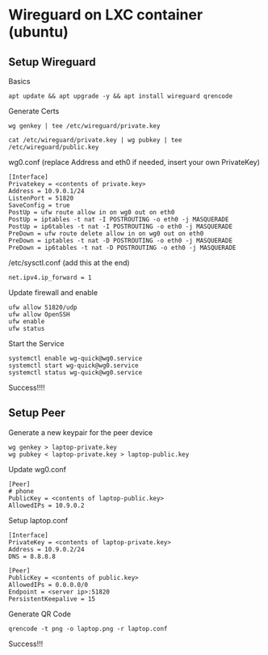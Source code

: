 # Wireguard on LXC container (ubuntu)

## Setup Wireguard

Basics
```
apt update && apt upgrade -y && apt install wireguard qrencode
```

Generate Certs
```
wg genkey | tee /etc/wireguard/private.key

cat /etc/wireguard/private.key | wg pubkey | tee /etc/wireguard/public.key
```

wg0.conf (replace Address and eth0 if needed, insert your own PrivateKey)
```
[Interface]
Privatekey = <contents of private.key>
Address = 10.9.0.1/24
ListenPort = 51820
SaveConfig = true
PostUp = ufw route allow in on wg0 out on eth0
PostUp = iptables -t nat -I POSTROUTING -o eth0 -j MASQUERADE
PostUp = ip6tables -t nat -I POSTROUTING -o eth0 -j MASQUERADE
PreDown = ufw route delete allow in on wg0 out on eth0
PreDown = iptables -t nat -D POSTROUTING -o eth0 -j MASQUERADE
PreDown = ip6tables -t nat -D POSTROUTING -o eth0 -j MASQUERADE
```

/etc/sysctl.conf (add this at the end)
```
net.ipv4.ip_forward = 1
```

Update firewall and enable
```
ufw allow 51820/udp
ufw allow OpenSSH
ufw enable
ufw status
```

Start the Service
```
systemctl enable wg-quick@wg0.service
systemctl start wg-quick@wg0.service
systemctl status wg-quick@wg0.service
```
Success!!!!

## Setup Peer

Generate a new keypair for the peer device
```
wg genkey > laptop-private.key
wg pubkey < laptop-private.key > laptop-public.key
```

Update wg0.conf
```
[Peer]
# phone
PublicKey = <contents of laptop-public.key>
AllowedIPs = 10.9.0.2
```

Setup laptop.conf
```
[Interface]
PrivateKey = <contents of laptop-private.key>
Address = 10.9.0.2/24
DNS = 8.8.8.8

[Peer]
PublicKey = <contents of public.key>
AllowedIPs = 0.0.0.0/0
Endpoint = <server ip>:51820
PersistentKeepalive = 15
```

Generate QR Code
```
qrencode -t png -o laptop.png -r laptop.conf
```

Success!!!